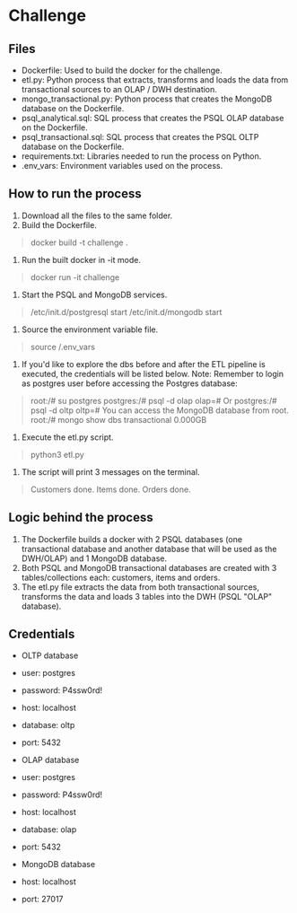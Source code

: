 # Challenge

## Files
* Dockerfile: Used to build the docker for the challenge.
* etl.py: Python process that extracts, transforms and loads the data from transactional sources to an OLAP / DWH destination.
* mongo_transactional.py: Python process that creates the MongoDB database on the Dockerfile.
* psql_analytical.sql: SQL process that creates the PSQL OLAP database on the Dockerfile.
* psql_transactional.sql: SQL process that creates the PSQL OLTP database on the Dockerfile.
* requirements.txt: Libraries needed to run the process on Python.
* .env_vars: Environment variables used on the process.

## How to run the process
1. Download all the files to the same folder.
1. Build the Dockerfile.
> docker build -t challenge .
1. Run the built docker in -it mode.
> docker run -it challenge
1. Start the PSQL and MongoDB services.
> /etc/init.d/postgresql start
> /etc/init.d/mongodb start
1. Source the environment variable file.
> source /.env_vars
 1. If you'd like to explore the dbs before and after the ETL pipeline is executed, the credentials will be listed below. Note: Remember to login as postgres user before accessing the Postgres database:
 > root:/# su postgres
 > postgres:/# psql -d olap
 > olap=#
 Or
 > postgres:/# psql -d oltp
 > oltp=#
 You can access the MongoDB database from root.
 > root:/# mongo
 > show dbs
 > transactional 0.000GB
1. Execute the etl.py script.
> python3 etl.py
1. The script will print 3 messages on the terminal.
> Customers done.
> Items done.
> Orders done.


## Logic behind the process
1. The Dockerfile builds a docker with 2 PSQL databases (one transactional database and another database that will be used as the DWH/OLAP) and 1 MongoDB database.
1. Both PSQL and MongoDB transactional databases are created with 3 tables/collections each: customers, items and orders.
1. The etl.py file extracts the data from both transactional sources, transforms the data and loads 3 tables into the DWH (PSQL "OLAP" database).


## Credentials
* OLTP database
 * user: postgres
 * password: P4ssw0rd!
 * host: localhost
 * database: oltp
 * port: 5432
 
* OLAP database
 * user: postgres
 * password: P4ssw0rd!
 * host: localhost
 * database: olap
 * port: 5432
 
* MongoDB database
 * host: localhost
 * port: 27017
